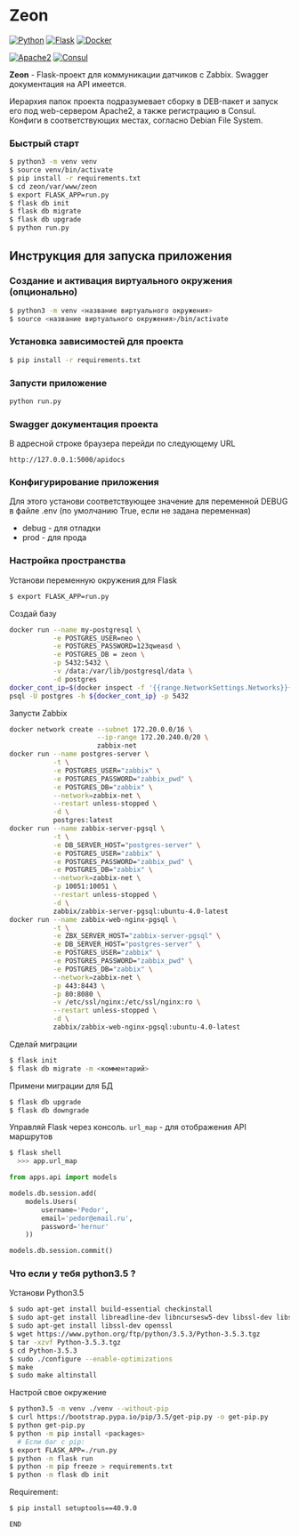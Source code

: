 # Zeon

[![Python](https://img.shields.io/badge/python-v3.5.3-blue?logo=python)](https://www.python.org/downloads/release/python-353/)
[![Flask](https://img.shields.io/badge/flask-v1.1.4-blue?logo=flask)](https://flask.palletsprojects.com/en/1.1.x/)
[![Docker](https://img.shields.io/badge/docker-20.10.16-blue?logo=docker)](https://docs.docker.com/get-docker/)

[![Apache2](https://img.shields.io/badge/apache2--orange?logo=apache)](https://httpd.apache.org/)
[![Consul](https://img.shields.io/badge/consul--orange?logo=consul)](https://www.consul.io/)

<b>Zeon</b> - Flask-проект для коммуникации датчиков с Zabbix. Swagger документация на API имеется.

Иерархия папок проекта подразумевает сборку в DEB-пакет и запуск его под web-сервером Apache2, 
а также регистрацию в Consul. Конфиги в соответствующих местах, согласно Debian File System.

### Быстрый старт
```bash
$ python3 -m venv venv
$ source venv/bin/activate
$ pip install -r requirements.txt
$ cd zeon/var/www/zeon
$ export FLASK_APP=run.py
$ flask db init
$ flask db migrate
$ flask db upgrade
$ python run.py
```

## Инструкция для запуска приложения

### Создание и активация виртуального окружения (опционально)
```bash
$ python3 -m venv <название виртуального окружения>
$ source <название виртуального окружения>/bin/activate
```

### Установка зависимостей для проекта
```bash
$ pip install -r requirements.txt
```

### Запусти приложение
```bash
python run.py
```

### Swagger документация проекта
В адресной строке браузера перейди по следующему URL
```
http://127.0.0.1:5000/apidocs
```

### Конфигурирование приложения
Для этого установи соответствующее значение 
для переменной DEBUG в файле .env (по умолчанию True, если не задана переменная)
* debug - для отладки
* prod - для прода

### Настройка пространства
Установи переменную окружения для Flask
```bash
$ export FLASK_APP=run.py
```

Создай базу
```bash
docker run --name my-postgresql \
           -e POSTGRES_USER=neo \
           -e POSTGRES_PASSWORD=123qweasd \
           -e POSTGRES_DB = zeon \
           -p 5432:5432 \
           -v /data:/var/lib/postgresql/data \
           -d postgres
docker_cont_ip=$(docker inspect -f '{{range.NetworkSettings.Networks}}{{.IPAddress}}{{end}}' my-postgresql)
psql -U postgres -h ${docker_cont_ip} -p 5432
```

Запусти Zabbix
```bash
docker network create --subnet 172.20.0.0/16 \
                      --ip-range 172.20.240.0/20 \
                      zabbix-net
docker run --name postgres-server \
           -t \
           -e POSTGRES_USER="zabbix" \
           -e POSTGRES_PASSWORD="zabbix_pwd" \
           -e POSTGRES_DB="zabbix" \
           --network=zabbix-net \
           --restart unless-stopped \
           -d \
           postgres:latest
docker run --name zabbix-server-pgsql \
           -t \
           -e DB_SERVER_HOST="postgres-server" \
           -e POSTGRES_USER="zabbix" \
           -e POSTGRES_PASSWORD="zabbix_pwd" \
           -e POSTGRES_DB="zabbix" \
           --network=zabbix-net \
           -p 10051:10051 \
           --restart unless-stopped \
           -d \
           zabbix/zabbix-server-pgsql:ubuntu-4.0-latest
docker run --name zabbix-web-nginx-pgsql \
           -t \
           -e ZBX_SERVER_HOST="zabbix-server-pgsql" \
           -e DB_SERVER_HOST="postgres-server" \
           -e POSTGRES_USER="zabbix" \
           -e POSTGRES_PASSWORD="zabbix_pwd" \
           -e POSTGRES_DB="zabbix" \
           --network=zabbix-net \
           -p 443:8443 \
           -p 80:8080 \
           -v /etc/ssl/nginx:/etc/ssl/nginx:ro \
           --restart unless-stopped \
           -d \
           zabbix/zabbix-web-nginx-pgsql:ubuntu-4.0-latest
```

Сделай миграции
```bash
$ flask init
$ flask db migrate -m <комментарий>
```

Примени миграции для БД
```bash
$ flask db upgrade
$ flask db downgrade
```

Управляй Flask через консоль. ```url_map``` - для отображения API маршрутов
```bash
$ flask shell
  >>> app.url_map 
```
```python
from apps.api import models

models.db.session.add(
    models.Users(
        username='Pedor', 
        email='pedor@email.ru', 
        password='hernur'
    ))

models.db.session.commit()
```

### Что если у тебя python3.5 ?

Установи Python3.5
```bash
$ sudo apt-get install build-essential checkinstall
$ sudo apt-get install libreadline-dev libncursesw5-dev libssl-dev libsqlite3-dev tk-dev libgdm-dev libc6-dev libbz2-dev
$ sudo apt-get install libssl-dev openssl
$ wget https://www.python.org/ftp/python/3.5.3/Python-3.5.3.tgz
$ tar -xzvf Python-3.5.3.tgz
$ cd Python-3.5.3
$ sudo ./configure --enable-optimizations
$ make
$ sudo make altinstall
```

Настрой свое окружение
```bash
$ python3.5 -m venv ./venv --without-pip
$ curl https://bootstrap.pypa.io/pip/3.5/get-pip.py -o get-pip.py
$ python get-pip.py
$ python -m pip install <packages>
  # Если баг с pip:
$ export FLASK_APP=./run.py
$ python -m flask run
$ python -m pip freeze > requirements.txt
$ python -m flask db init
```

Requirement:
```bash
$ pip install setuptools==40.9.0
```

```dotenv
END
```